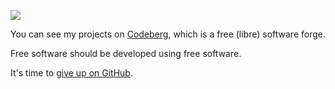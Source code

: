 ![](https://sfconservancy.org/img/GiveUpGitHub.svg)

You can see my projects on [Codeberg](https://codeberg.org/programmerpony), which is a free (libre) software forge.

Free software should be developed using free software.

It's time to [give up on GitHub](https://sfconservancy.org/GiveUpGitHub/).
